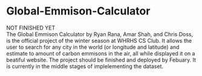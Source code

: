 # Global-Emmison-Calculator

NOT FINISHED YET
<br>
The Global Emmison Calculator by Ryan Rana, Amar Shah, and Chris Doss, is the official project of the winter season at WHRHS CS Club. It allows the user to search for any city in the world (or longitude and latitude) and estimate to amount of carbon emmisons in the air, all while displayed it on a beatiful website. The project should be finished and deployed by Febuary. It is currently in the middle stages of implelementing the dataset.
